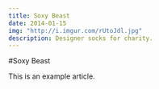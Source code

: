 ```yaml
---
title: Soxy Beast
date: 2014-01-15
img: "http://i.imgur.com/rUtoJdl.jpg"
description: Designer socks for charity.
---
```


#Soxy Beast

This is an example article.
